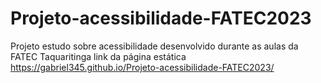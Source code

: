 # Projeto-acessibilidade-FATEC2023
Projeto estudo sobre acessibilidade desenvolvido durante as aulas da FATEC Taquaritinga
link da página estática https://gabriel345.github.io/Projeto-acessibilidade-FATEC2023/
